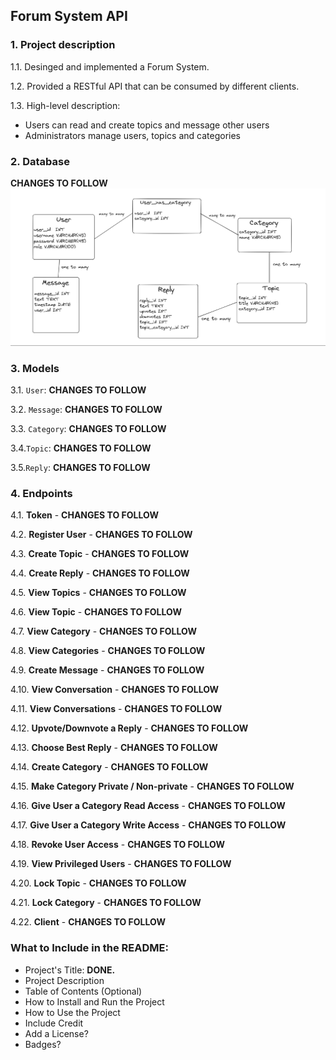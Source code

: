 ## Forum System API


### 1. Project description
1.1. Desinged and implemented a Forum System.

1.2. Provided a RESTful API that can be consumed by different clients.

1.3. High-level description:
- Users can read and create topics and message other users
- Administrators manage users, topics and categories


### 2. Database
**CHANGES TO FOLLOW**
![database](./database.png)

### 3. Models
3.1. `User`: **CHANGES TO FOLLOW**

3.2. `Message`: **CHANGES TO FOLLOW**

3.3. `Category`: **CHANGES TO FOLLOW**

3.4.`Topic`: **CHANGES TO FOLLOW**

3.5.`Reply`: **CHANGES TO FOLLOW**


### 4. Endpoints
4.1. **Token** - **CHANGES TO FOLLOW**

4.2. **Register User** - **CHANGES TO FOLLOW**

4.3. **Create Topic** - **CHANGES TO FOLLOW**

4.4. **Create Reply** - **CHANGES TO FOLLOW**

4.5. **View Topics** - **CHANGES TO FOLLOW**

4.6. **View Topic** - **CHANGES TO FOLLOW**

4.7. **View Category** - **CHANGES TO FOLLOW**

4.8. **View Categories** - **CHANGES TO FOLLOW**

4.9. **Create Message** - **CHANGES TO FOLLOW**

4.10. **View Conversation** - **CHANGES TO FOLLOW**

4.11. **View Conversations** - **CHANGES TO FOLLOW**

4.12. **Upvote/Downvote a Reply** - **CHANGES TO FOLLOW**

4.13. **Choose Best Reply** - **CHANGES TO FOLLOW**

4.14. **Create Category** - **CHANGES TO FOLLOW**

4.15. **Make Category Private / Non-private** - **CHANGES TO FOLLOW**

4.16. **Give User a Category Read Access** - **CHANGES TO FOLLOW**

4.17. **Give User a Category Write Access** - **CHANGES TO FOLLOW**

4.18. **Revoke User Access** - **CHANGES TO FOLLOW**

4.19. **View Privileged Users** - **CHANGES TO FOLLOW**

4.20. **Lock Topic** - **CHANGES TO FOLLOW**

4.21. **Lock Category** - **CHANGES TO FOLLOW**

4.22. **Client** - **CHANGES TO FOLLOW**


### What to Include in the README:
- Project's Title: **DONE.** 
- Project Description
- Table of Contents (Optional)
- How to Install and Run the Project
- How to Use the Project
- Include Credit
- Add a License?
- Badges?